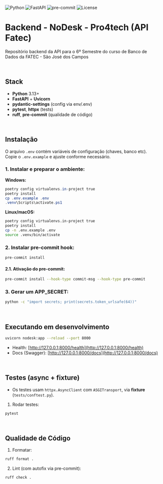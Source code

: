 <!-- Badges -->
![Python](https://img.shields.io/badge/python-3.13%2B-blue)
![FastAPI](https://img.shields.io/badge/FastAPI-async-green)
![pre-commit](https://img.shields.io/badge/pre--commit-enabled-brightgreen)
![License](https://img.shields.io/badge/license-MIT-blue)

# Backend - NoDesk - Pro4tech (API Fatec)

Repositório backend da API para o 6º Semestre do curso de Banco de Dados da FATEC - São José dos Campos

<br>

## Stack

* **Python** 3.13+
* **FastAPI** + **Uvicorn**
* **pydantic-settings** (config via env/.env)
* **pytest**, **httpx** (tests)
* **ruff**, **pre-commit** (qualidade de código)

<br>

## Instalação

O arquivo `.env` contém variáveis de configuração (chaves, banco etc). Copie o `.env.example` e ajuste conforme necessário.

### 1. Instalar e preparar o ambiente:

**Windows:**
```powershell
poetry config virtualenvs.in-project true
poetry install
cp .env.example .env
.venv\Scripts\activate.ps1
```

**Linux/macOS:**
```bash
poetry config virtualenvs.in-project true
poetry install
cp -n .env.example .env
source .venv/bin/activate
```

### 2. Instalar pre-commit hook:

```bash
pre-commit install
```

#### 2.1. Ativação do pre-commit:
```bash
pre-commit install --hook-type commit-msg --hook-type pre-commit
```

### 3. Gerar um APP_SECRET:
```bash
python -c "import secrets; print(secrets.token_urlsafe(64))"
```

<br>

## Executando em desenvolvimento

```bash
uvicorn nodesk:app --reload --port 8000
```

* Health: [http://127.0.0.1:8000/health](http://127.0.0.1:8000/health)
* Docs (Swagger): [http://127.0.0.1:8000/docs](http://127.0.0.1:8000/docs)

<br>

## Testes (async + fixture)

* Os testes usam `httpx.AsyncClient` com `ASGITransport`, via **fixture** (`tests/conftest.py`).

1. Rodar testes:

```bash
pytest
```

<br>

## Qualidade de Código

1. Formatar:

```bash
ruff format .
```

2. Lint (com autofix via pre-commit):

```bash
ruff check .
```
